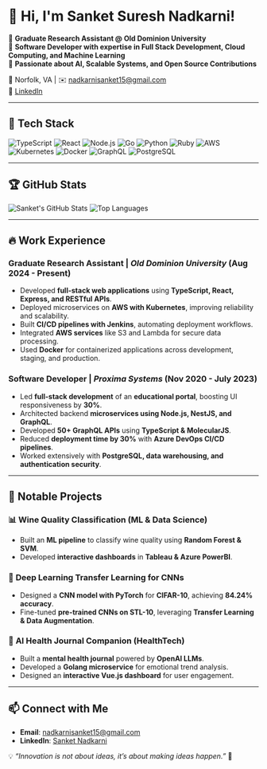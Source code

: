 # 👋 Hi, I'm Sanket Suresh Nadkarni! 

🔹 **Graduate Research Assistant @ Old Dominion University**  
🔹 **Software Developer with expertise in Full Stack Development, Cloud Computing, and Machine Learning**  
🔹 **Passionate about AI, Scalable Systems, and Open Source Contributions**  

📍 Norfolk, VA | ✉️ [nadkarnisanket15@gmail.com](mailto:nadkarnisanket15@gmail.com)  
🔗 [LinkedIn](https://www.linkedin.com/in/sanket-nadkarni-ba1bb9151)  

---

## 🚀 Tech Stack

![TypeScript](https://img.shields.io/badge/-TypeScript-3178C6?style=flat&logo=typescript&logoColor=white)
![React](https://img.shields.io/badge/-React-61DAFB?style=flat&logo=react&logoColor=black)
![Node.js](https://img.shields.io/badge/-Node.js-339933?style=flat&logo=node.js&logoColor=white)
![Go](https://img.shields.io/badge/-Go-00ADD8?style=flat&logo=go&logoColor=white)
![Python](https://img.shields.io/badge/-Python-3776AB?style=flat&logo=python&logoColor=white)
![Ruby](https://img.shields.io/badge/-Ruby-CC342D?style=flat&logo=ruby&logoColor=white)
![AWS](https://img.shields.io/badge/-AWS-232F3E?style=flat&logo=amazon-aws&logoColor=white)
![Kubernetes](https://img.shields.io/badge/-Kubernetes-326CE5?style=flat&logo=kubernetes&logoColor=white)
![Docker](https://img.shields.io/badge/-Docker-2496ED?style=flat&logo=docker&logoColor=white)
![GraphQL](https://img.shields.io/badge/-GraphQL-E10098?style=flat&logo=graphql&logoColor=white)
![PostgreSQL](https://img.shields.io/badge/-PostgreSQL-336791?style=flat&logo=postgresql&logoColor=white)

---

## 🏆 GitHub Stats

![Sanket's GitHub Stats](https://github-readme-stats.vercel.app/api?username=Sanket-Nadkarni&show_icons=true&theme=radical)
![Top Languages](https://github-readme-stats.vercel.app/api/top-langs/?username=Sanket-Nadkarni&layout=compact&theme=radical)

---

## 🔥 Work Experience

### Graduate Research Assistant | *Old Dominion University* (Aug 2024 - Present)
- Developed **full-stack web applications** using **TypeScript, React, Express, and RESTful APIs**.
- Deployed microservices on **AWS with Kubernetes**, improving reliability and scalability.
- Built **CI/CD pipelines with Jenkins**, automating deployment workflows.
- Integrated **AWS services** like S3 and Lambda for secure data processing.
- Used **Docker** for containerized applications across development, staging, and production.

### Software Developer | *Proxima Systems* (Nov 2020 - July 2023)
- Led **full-stack development** of an **educational portal**, boosting UI responsiveness by **30%**.
- Architected backend **microservices using Node.js, NestJS, and GraphQL**.
- Developed **50+ GraphQL APIs** using **TypeScript & MolecularJS**.
- Reduced **deployment time by 30%** with **Azure DevOps CI/CD pipelines**.
- Worked extensively with **PostgreSQL, data warehousing, and authentication security**.

---

## 🔬 Notable Projects

### 📊 **Wine Quality Classification (ML & Data Science)**
- Built an **ML pipeline** to classify wine quality using **Random Forest & SVM**.
- Developed **interactive dashboards** in **Tableau & Azure PowerBI**.

### 🧠 **Deep Learning Transfer Learning for CNNs**
- Designed a **CNN model with PyTorch** for **CIFAR-10**, achieving **84.24% accuracy**.
- Fine-tuned **pre-trained CNNs on STL-10**, leveraging **Transfer Learning & Data Augmentation**.

### 🤖 **AI Health Journal Companion (HealthTech)**
- Built a **mental health journal** powered by **OpenAI LLMs**.
- Developed a **Golang microservice** for emotional trend analysis.
- Designed an **interactive Vue.js dashboard** for user engagement.

---

## 📫 Connect with Me
- **Email**: [nadkarnisanket15@gmail.com](mailto:nadkarnisanket15@gmail.com)
- **LinkedIn**: [Sanket Nadkarni](https://www.linkedin.com/in/sanket-nadkarni-ba1bb9151)

💡 *“Innovation is not about ideas, it’s about making ideas happen.”* 🚀

